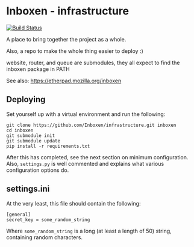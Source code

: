 Inboxen - infrastructure
==============

[![Build Status](https://travis-ci.org/Inboxen/infrastructure.svg?branch=master)](https://travis-ci.org/Inboxen/infrastructure)

A place to bring together the project as a whole.

Also, a repo to make the whole thing easier to deploy :)

website, router, and queue are submodules, they all expect to find the inboxen
package in PATH

See also: <https://etherpad.mozilla.org/inboxen>

Deploying
---------

Set yourself up with a virtual environment and run the following:

```
git clone https://github.com/Inboxen/infrastructure.git inboxen
cd inboxen
git submodule init
git submodule update
pip install -r requirements.txt
```

After this has completed, see the next section on minimum configuration. Also,
`settings.py` is well commented and explains what various configuration options
do.

settings.ini
-----------

At the very least, this file should contain the following:

```
[general]
secret_key = some_random_string
```

Where `some_random_string` is a long (at least a length of 50) string,
containing random characters.
